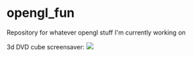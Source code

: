 # opengl_fun
Repository for whatever opengl stuff I'm currently working on

3d DVD cube screensaver:
![](dvd_screensaver.gif)
